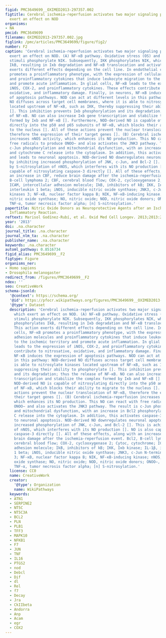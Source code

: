 ```yaml
---
figid: PMC3649699__OXIMED2013-297357.002
figtitle: Cerebral ischemia-reperfusion activates two major signaling pathways which
  exert an effect on NOD
organisms:
- NA
pmcid: PMC3649699
filename: OXIMED2013-297357.002.jpg
figlink: /pmc/articles/PMC3649699/figure/fig2/
number: F2
caption: 'Cerebral ischemia-reperfusion activates two major signaling pathways which
  exert an effect on NOD. (A) NF-κB pathway. Oxidative stress (OS) and inflammatory
  stimuli phosphorylate NIK. Subsequently, IKK phosphorylates NIK, which in turn phosphorylates
  IkB, resulting in Iκb degradation and NF-κB translocation and activation. This action
  exerts different effects depending on the cell line. In endothelial cells, NF-κB
  promotes a proinflammatory phenotype, with the expression of cellular adhesion molecules
  and proinflammatory cytokines that induce leukocyte migration to the ischemic territory
  and promote acute inflammation. In glial cells, NF-κB leads to the expression of
  iNOS, COX-2, and proinflammatory cytokines. These effects contribute to nitrosative,
  oxidative, and inflammatory damage. Finally, in neurons, NF-κB induces the expression
  of apoptosis pathways. NOD can act at different levels in this pathway: NOD-derived
  NO diffuses across target cell membranes, where it is able to nitrosylate kinases
  located upstream of NF-κB, such as IKK, thereby suppressing their ability to phosphorylate
  []. This inhibition prevents Iκb phosphorylation and its degradation; thus the release
  of NF-κB. NO can also increase Iκb gene transcription and stabilize the complex
  formed by Iκb and NF-κB []. Furthermore, NOD-derived NO is capable of nitrosylating
  directly into the p50 and p65 subunits of NF-κB, which blocks their ability to migrate
  to the nucleus []. All of these actions prevent the nuclear translocation of NF-κB,
  therefore the expression of their target genes []. (B) Cerebral ischemia-reperfusion
  increases nNOS activity, which enhances its NO production. This NO can react with
  free radicals to produce ONOO− and also activates the JNK3 pathway. The result is
  c-Jun phosphorylation and mitochondrial dysfunction, with an increase in Bcl2 phosphorylation
  and cytochrome C release into the cytoplasm. In addition, this activates caspase-3
  and leads to neuronal apoptosis. NOD-derived NO downregulates neuronal apoptosis
  by inhibiting increased phosphorylation of JNK, c-Jun, and Bcl-2 []. This is achieved
  by S-nitrosylation of nNOS, which interferes with its NO production []. NO is also
  capable of nitrosylating caspase-3 directly []. All of these effects, along with
  an increase in CBF, reduce brain damage after the ischemia-reperfusion event. Bcl2,
  B-cell lymphoma 2; CBF, cerebral blood flow; COX-2, cyclooxygenase 2; Cytoc, cytochrome;
  ICAM, intercellular adhesion molecule; IkB, inhibitors of kB; IKK, Iκb kinase; IL-1β,
  interleukin 1 beta; iNOS, inducible nitric oxide synthase; JNK3, c-Jun N-terminal
  kinases 3; NF-κB, nuclear factor kappa B; NIK, NF-κB-inducing kinase; nNOS, neuronal
  nitric oxide synthase; NO, nitric oxide; NOD, nitric oxide donors; ONOO−, peroxynitrite;
  TNF-α, tumor necrosis factor alpha; [n] S-nitrosylation.'
papertitle: Nitric Oxide Donors as Neuroprotective Agents after an Ischemic Stroke-Related
  Inflammatory Reaction.
reftext: Marisol Godínez-Rubí, et al. Oxid Med Cell Longev. 2013;2013:297357.
year: '2013'
doi: .na.character
journal_title: .na.character
journal_nlm_ta: .na.character
publisher_name: .na.character
keywords: .na.character
automl_pathway: 0.8516734
figid_alias: PMC3649699__F2
figtype: Figure
organisms_ner:
- Homo sapiens
- Drosophila melanogaster
redirect_from: /figures/PMC3649699__F2
ndex: ''
seo: CreativeWork
schema-jsonld:
  '@context': https://schema.org/
  '@id': https://pfocr.wikipathways.org/figures/PMC3649699__OXIMED2013-297357.002.html
  '@type': Dataset
  description: 'Cerebral ischemia-reperfusion activates two major signaling pathways
    which exert an effect on NOD. (A) NF-κB pathway. Oxidative stress (OS) and inflammatory
    stimuli phosphorylate NIK. Subsequently, IKK phosphorylates NIK, which in turn
    phosphorylates IkB, resulting in Iκb degradation and NF-κB translocation and activation.
    This action exerts different effects depending on the cell line. In endothelial
    cells, NF-κB promotes a proinflammatory phenotype, with the expression of cellular
    adhesion molecules and proinflammatory cytokines that induce leukocyte migration
    to the ischemic territory and promote acute inflammation. In glial cells, NF-κB
    leads to the expression of iNOS, COX-2, and proinflammatory cytokines. These effects
    contribute to nitrosative, oxidative, and inflammatory damage. Finally, in neurons,
    NF-κB induces the expression of apoptosis pathways. NOD can act at different levels
    in this pathway: NOD-derived NO diffuses across target cell membranes, where it
    is able to nitrosylate kinases located upstream of NF-κB, such as IKK, thereby
    suppressing their ability to phosphorylate []. This inhibition prevents Iκb phosphorylation
    and its degradation; thus the release of NF-κB. NO can also increase Iκb gene
    transcription and stabilize the complex formed by Iκb and NF-κB []. Furthermore,
    NOD-derived NO is capable of nitrosylating directly into the p50 and p65 subunits
    of NF-κB, which blocks their ability to migrate to the nucleus []. All of these
    actions prevent the nuclear translocation of NF-κB, therefore the expression of
    their target genes []. (B) Cerebral ischemia-reperfusion increases nNOS activity,
    which enhances its NO production. This NO can react with free radicals to produce
    ONOO− and also activates the JNK3 pathway. The result is c-Jun phosphorylation
    and mitochondrial dysfunction, with an increase in Bcl2 phosphorylation and cytochrome
    C release into the cytoplasm. In addition, this activates caspase-3 and leads
    to neuronal apoptosis. NOD-derived NO downregulates neuronal apoptosis by inhibiting
    increased phosphorylation of JNK, c-Jun, and Bcl-2 []. This is achieved by S-nitrosylation
    of nNOS, which interferes with its NO production []. NO is also capable of nitrosylating
    caspase-3 directly []. All of these effects, along with an increase in CBF, reduce
    brain damage after the ischemia-reperfusion event. Bcl2, B-cell lymphoma 2; CBF,
    cerebral blood flow; COX-2, cyclooxygenase 2; Cytoc, cytochrome; ICAM, intercellular
    adhesion molecule; IkB, inhibitors of kB; IKK, Iκb kinase; IL-1β, interleukin
    1 beta; iNOS, inducible nitric oxide synthase; JNK3, c-Jun N-terminal kinases
    3; NF-κB, nuclear factor kappa B; NIK, NF-κB-inducing kinase; nNOS, neuronal nitric
    oxide synthase; NO, nitric oxide; NOD, nitric oxide donors; ONOO−, peroxynitrite;
    TNF-α, tumor necrosis factor alpha; [n] S-nitrosylation.'
  license: CC0
  name: CreativeWork
  creator:
    '@type': Organization
    name: WikiPathways
  keywords:
  - ATN1
  - SERPINE2
  - NT5C
  - NT5C3A
  - BCL2
  - PLN
  - PLB1
  - TFF3
  - MAPK10
  - NFKB1
  - F7
  - JUN
  - TNF
  - IL16
  - PTGS2
  - nod
  - Debcl
  - Dif
  - dl
  - Rel
  - f7
  - Decay
  - Jra
  - CkIIbeta
  - Andorra
  - Anp
  - Acam
  - egr
  - COX2
---
```

